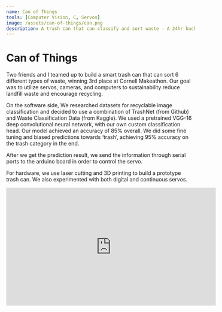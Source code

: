 ```yaml
---
name: Can of Things
tools: [Computer Vision, C, Servos]
image: /assets/can-of-things/can.png
description: A trash can that can classify and sort waste - A 24hr hackathon project
---
```


# Can of Things

Two friends and I teamed up to build a smart trash can that can sort 6 different types of waste, winning 3rd place at Cornell Makeathon. Our goal was to utilize servos, cameras, and computers to sustainability reduce landfill waste and encourage recycling.

On the software side,
We researched datasets for recyclable image classification and decided to use a combination of TrashNet (from Github) and Waste Classification Data (from Kaggle). We used a pretrained VGG-16 deep convolutional neural network, with our own custom classification head. Our model achieved an accuracy of 85% overall. We did some fine tuning and biased predictions towards ‘trash’, achieving 95% accuracy on the trash category in the end. 

After we get the prediction result, we send the information through serial ports to the arduino board in order to control the servo.

For hardware, we use laser cutting and 3D printing to build a prototype trash can. We also experimented with both digital and continuous servos.


<p class="text-center">
<iframe width="560" height="315" src="https://www.youtube.com/embed/ulE_ubsVDzs" title="YouTube video player" frameborder="0" allow="accelerometer; autoplay; clipboard-write; encrypted-media; gyroscope; picture-in-picture; web-share" allowfullscreen></iframe>
</p>